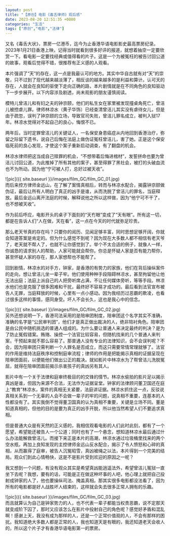 ```yaml
---
layout: post
title: "【原创】电影《毒舌律师》观后感"
date: 2023-08-20 12:51:35 +0800
categories: "生活"
tags: ["原创","电影","法律"]
---
```

又名《毒舌大状》，票房一亿港币，迄今为止香港华语电影影史最高票房纪录。2023年1月21日香港上映，记得当时就看到很多好评的报道，就想着抽空一定要欣赏一下。看电影一定要找经典或值得看的片子。这是一个为被冤枉的被告讨回公道的故事，观看后觉得不错，很推荐有正义感的人观看。

本片强调了“天”的存在，这一点是我最认可的地方。其实中华自古就有对“天”的崇敬，只不过到了现代越来越淡薄了，相反谈的越来越多的是利益和算计。认可天的存在，人就会在良知的驱使下走向正确的路，本片剧情就是在不同角色的良知驱动下一步步展开。以下内容涉及剧透，尚未观影的朋友谨慎阅读。

模特儿曾洁儿和有妇之夫的钟京颐，他们的私生女在家里被发现撞桌角死亡，曾洁儿被控虐儿罪。律师林凉水（黄子华饰）已经查清曾洁儿其实没有虐待女儿，但是由于疏忽，误判了钟京颐的立场，导致官司失败，曾洁儿罪名成立，被判入狱17年。林凉水觉得对不起自己的良心，悔恨不已。

两年后，当时定罪曾洁儿的关键证人，一名保安身患癌症从内地回到香港治疗，弥留之际留下遗书，说自己后悔在法庭上做伪证冤枉曾洁儿，害了她。正是这个保安临死前的良心发现，才使这个案子重新启动调查，有了翻盘的机会。

林凉水律师把这当成自己赎罪的机会，“不想带着后悔进棺材”，发誓拼命也要为曾洁儿讨回公道，为此推掉了所有其他的案子，甚至得罪了黑社会，被打的头破血流也不为所动。因为他“宁可被人打，总好过被天收”。

![pic]({{ site.baseurl }}/images/film_GC/film_GC_01.jpg)<br>
而后来控方律师金远山，在了解了案情真相后，转而与林凉水配合，揭露钟京颐做伪证，最后让所有人明白了真正的凶手是谁，从而洗脱了曾洁儿的罪名，当庭释放。最后金远山离开法庭的时候，解释说他之所以这样做，因为“他宁可不干了，也不想被天收”。

作为前后呼应，电影开头的桌子下面刻的“天冇眼”变成了“天有眼”。所有这一切，都是在告诉人们“人在做，天在看”，这一点在今天的时代就弥足珍贵。

那么老天爷真的存在吗？只要你的阅历、见闻足够丰富，同时思想足够开阔，你就会知道答案是肯定的。但为什么感觉不到呢？因为现在大多数人都不相信有老天爷了，老天就不帮人了，也就不让你感觉到了。举个不太合适的例子，就像人一样，你诚恳的请求别人的帮助，人家可能就会帮你。你总是怀疑人家是否有能力帮你，甚至怀疑人家的存在，那人家想帮也不能帮了。

回到剧情，林凉水的对手方，钟家，是香港的有势力的家族，他们在背后操纵案件的走向，想让曾洁儿坐一辈子牢。他们使用种种手段阻碍林凉水，甚至拘留他让他无法出庭；法庭上派自己的人把旁听席占满，不让任何媒体旁听，等等手段。林凉水他们也是克服了很多困难和干扰，最终好不容易才成功的。最后看到法官宣布被告人无罪，当庭释放的时候，心里有一点小感动。因为我经历过恶霸的欺凌，也看过很多这样的事情，感同身受。坏人不会长久，这也是我心中的信念。

![pic]({{ site.baseurl }}/images/film_GC/film_GC_02.jpg)<br>
另外还想说明一下，香港司法采用的是陪审团制度，陪审团这个名字其实不准确，准确的名字是“公民审判团”，他们才是真正做出裁决的人，绝非陪衬角色。陪审团是由公民中随机挑选的普通人组成的。为什么要让普通人来决定最终的判决？是为了防止冤假错案。贿赂、操控一个法官比较容易，但随机找来的几个普通人来判案，干预起来就不那么容易了。那普通人没有专业的法律知识，会不会误判呢？不会，因为陪审团只需判断一个人罪名是否成立，而这只需要常情常理就够了。法官的作用是维持法庭秩序和控制庭审流程；律师的作用是把能揭示真相的证据呈现在陪审团面前，以便能他们做出公正的裁决。就如影片中林凉水为了帮曾洁儿洗脱冤屈，就得在陪审团面前揭示杀害孩子的真凶另有其人。

影片中有一个关于法律和庭审终极目的的交锋的情节。林凉水偷拍的影片足以揭示真凶是谁，但因为来源不合法，无法作为证据呈堂。钟家的法律顾问董卫国还在庭上“教育”林凉水，案件的真相无关紧要，法庭讲证据。林凉水抓住这一点，反驳说真相关系到一个无辜的人会不会做一辈子的牢的问题，说真相不重要，连基本的人性都没有了。其实我倒不觉得董卫国真的认为真相不重要，关键是立场不同。董是知道真相的，但他的目的是要为真正的凶手开脱，所以他当然希望人们不要追求真相。

但是普通大众是有天然的正义感的，我相信观看电影的人们此时此刻，都有了一个愿望，希望能还被告人一个公道；同时也有了一个悬念，想知道林凉水最后通过什么办法能解救曾洁儿。而接下来正是本片的高潮，林凉水通过垃圾桶里找来的两个空水瓶，再加上良知发现的主控律师金远山反水配合，揭示了令人愤怒和心碎的真相，从而赢得了庭审，被告人沉冤昭雪，真凶被绳之以法，本片得到一个完美的结局。观众们到此心情畅快，这是不是影片受到欢迎的原因之一呢？

我又想到一个问题，有没有观众其实是希望真凶能逍遥法外，希望曾洁儿冤狱一直坐下去呢？我想，要有的话，可能是正在做这种坏事的人吧，他心理上就把自己投射成钟家的人了，他也要操纵司法、掩盖真相。那其实很多电影都没法看了，因为所有的电影都是好人战胜坏人结束的，这样就会失去很多正常人拥有的乐趣。

![pic]({{ site.baseurl }}/images/film_GC/film_GC_03.jpg)<br>
而且就算认为自己是钟家势力的人，也不代表一辈子都能当权贵恶霸，说不定那天就变成阶下囚了，那时又应该怎么在影片中投射自己的角色呢？感觉好矛盾和混乱啊！感谢上天，我没有成为那样的人，还是一个正常价值观的人，不会有那样的困扰。我知道绝大多数人都是正常的人，我也知道天是有眼的，我还知道老天会收人的，所以这个片子才有香港华语电影第一的票房。
